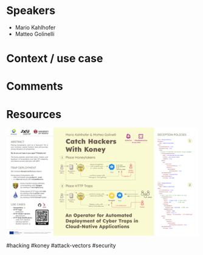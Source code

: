 # Speakers
* Mario Kahlhofer
* Matteo Golinelli

# Context / use case
# Comments

# Resources
![Cybertraps](../attachments/Koney_Kahlhofer_Golinelli_KubeConEU_8K_PNG.png)

#hacking #koney #attack-vectors #security